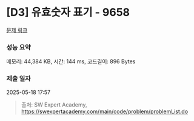 # [D3] 유효숫자 표기 - 9658 

[문제 링크](https://swexpertacademy.com/main/code/problem/problemDetail.do?contestProbId=AXCjn9TKJmUDFAX0) 

### 성능 요약

메모리: 44,384 KB, 시간: 144 ms, 코드길이: 896 Bytes

### 제출 일자

2025-05-18 17:57



> 출처: SW Expert Academy, https://swexpertacademy.com/main/code/problem/problemList.do